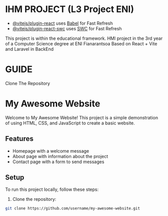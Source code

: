 # IHM PROJECT (L3 Project ENI)

- [@vitejs/plugin-react](https://github.com/vitejs/vite-plugin-react/blob/main/packages/plugin-react/README.md) uses [Babel](https://babeljs.io/) for Fast Refresh
- [@vitejs/plugin-react-swc](https://github.com/vitejs/vite-plugin-react-swc) uses [SWC](https://swc.rs/) for Fast Refresh

This project is within the educational framework.
HMI project in the 3rd year of a Computer Science degree at ENI Fianarantsoa
Based on React + Vite and Laravel in BackEnd

# GUIDE 

Clone The Repository

# My Awesome Website

Welcome to My Awesome Website! This project is a simple demonstration of using HTML, CSS, and JavaScript to create a basic website.

## Features

- Homepage with a welcome message
- About page with information about the project
- Contact page with a form to send messages

## Setup

To run this project locally, follow these steps:

1. Clone the repository:

```sh
git clone https://github.com/username/my-awesome-website.git

